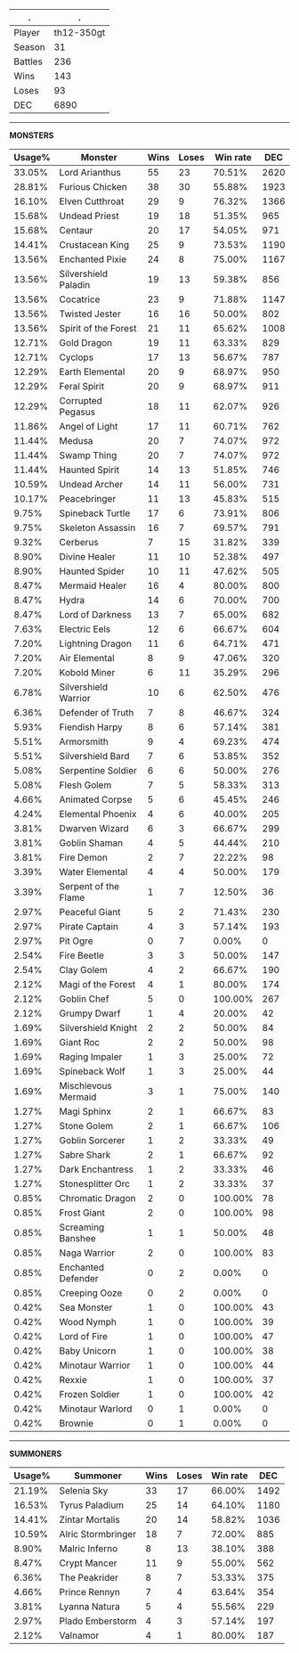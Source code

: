.|.
|-|-
Player|th12-350gt
Season|31
Battles|236
Wins|143
Loses|93
DEC|6890

---
**MONSTERS**

Usage%|Monster|Wins|Loses|Win rate|DEC|
-|-|-|-|-|-|
33.05%|Lord Arianthus|55|23|70.51%|2620|
28.81%|Furious Chicken|38|30|55.88%|1923|
16.10%|Elven Cutthroat|29|9|76.32%|1366|
15.68%|Undead Priest|19|18|51.35%|965|
15.68%|Centaur|20|17|54.05%|971|
14.41%|Crustacean King|25|9|73.53%|1190|
13.56%|Enchanted Pixie|24|8|75.00%|1167|
13.56%|Silvershield Paladin|19|13|59.38%|856|
13.56%|Cocatrice|23|9|71.88%|1147|
13.56%|Twisted Jester|16|16|50.00%|802|
13.56%|Spirit of the Forest|21|11|65.62%|1008|
12.71%|Gold Dragon|19|11|63.33%|829|
12.71%|Cyclops|17|13|56.67%|787|
12.29%|Earth Elemental|20|9|68.97%|950|
12.29%|Feral Spirit|20|9|68.97%|911|
12.29%|Corrupted Pegasus|18|11|62.07%|926|
11.86%|Angel of Light|17|11|60.71%|762|
11.44%|Medusa|20|7|74.07%|972|
11.44%|Swamp Thing|20|7|74.07%|972|
11.44%|Haunted Spirit|14|13|51.85%|746|
10.59%|Undead Archer|14|11|56.00%|731|
10.17%|Peacebringer|11|13|45.83%|515|
9.75%|Spineback Turtle|17|6|73.91%|806|
9.75%|Skeleton Assassin|16|7|69.57%|791|
9.32%|Cerberus|7|15|31.82%|339|
8.90%|Divine Healer|11|10|52.38%|497|
8.90%|Haunted Spider|10|11|47.62%|505|
8.47%|Mermaid Healer|16|4|80.00%|800|
8.47%|Hydra|14|6|70.00%|700|
8.47%|Lord of Darkness|13|7|65.00%|682|
7.63%|Electric Eels|12|6|66.67%|604|
7.20%|Lightning Dragon|11|6|64.71%|471|
7.20%|Air Elemental|8|9|47.06%|320|
7.20%|Kobold Miner|6|11|35.29%|296|
6.78%|Silvershield Warrior|10|6|62.50%|476|
6.36%|Defender of Truth|7|8|46.67%|324|
5.93%|Fiendish Harpy|8|6|57.14%|381|
5.51%|Armorsmith|9|4|69.23%|474|
5.51%|Silvershield Bard|7|6|53.85%|352|
5.08%|Serpentine Soldier|6|6|50.00%|276|
5.08%|Flesh Golem|7|5|58.33%|313|
4.66%|Animated Corpse|5|6|45.45%|246|
4.24%|Elemental Phoenix|4|6|40.00%|205|
3.81%|Dwarven Wizard|6|3|66.67%|299|
3.81%|Goblin Shaman|4|5|44.44%|210|
3.81%|Fire Demon|2|7|22.22%|98|
3.39%|Water Elemental|4|4|50.00%|179|
3.39%|Serpent of the Flame|1|7|12.50%|36|
2.97%|Peaceful Giant|5|2|71.43%|230|
2.97%|Pirate Captain|4|3|57.14%|193|
2.97%|Pit Ogre|0|7|0.00%|0|
2.54%|Fire Beetle|3|3|50.00%|147|
2.54%|Clay Golem|4|2|66.67%|190|
2.12%|Magi of the Forest|4|1|80.00%|174|
2.12%|Goblin Chef|5|0|100.00%|267|
2.12%|Grumpy Dwarf|1|4|20.00%|42|
1.69%|Silvershield Knight|2|2|50.00%|84|
1.69%|Giant Roc|2|2|50.00%|98|
1.69%|Raging Impaler|1|3|25.00%|72|
1.69%|Spineback Wolf|1|3|25.00%|44|
1.69%|Mischievous Mermaid|3|1|75.00%|140|
1.27%|Magi Sphinx|2|1|66.67%|83|
1.27%|Stone Golem|2|1|66.67%|106|
1.27%|Goblin Sorcerer|1|2|33.33%|49|
1.27%|Sabre Shark|2|1|66.67%|92|
1.27%|Dark Enchantress|1|2|33.33%|46|
1.27%|Stonesplitter Orc|1|2|33.33%|37|
0.85%|Chromatic Dragon|2|0|100.00%|78|
0.85%|Frost Giant|2|0|100.00%|98|
0.85%|Screaming Banshee|1|1|50.00%|48|
0.85%|Naga Warrior|2|0|100.00%|83|
0.85%|Enchanted Defender|0|2|0.00%|0|
0.85%|Creeping Ooze|0|2|0.00%|0|
0.42%|Sea Monster|1|0|100.00%|43|
0.42%|Wood Nymph|1|0|100.00%|39|
0.42%|Lord of Fire|1|0|100.00%|47|
0.42%|Baby Unicorn|1|0|100.00%|38|
0.42%|Minotaur Warrior|1|0|100.00%|44|
0.42%|Rexxie|1|0|100.00%|37|
0.42%|Frozen Soldier|1|0|100.00%|42|
0.42%|Minotaur Warlord|0|1|0.00%|0|
0.42%|Brownie|0|1|0.00%|0|

---
**SUMMONERS**

Usage%|Summoner|Wins|Loses|Win rate|DEC|
-|-|-|-|-|-|
21.19%|Selenia Sky|33|17|66.00%|1492|
16.53%|Tyrus Paladium|25|14|64.10%|1180|
14.41%|Zintar Mortalis|20|14|58.82%|1036|
10.59%|Alric Stormbringer|18|7|72.00%|885|
8.90%|Malric Inferno|8|13|38.10%|388|
8.47%|Crypt Mancer|11|9|55.00%|562|
6.36%|The Peakrider|8|7|53.33%|375|
4.66%|Prince Rennyn|7|4|63.64%|354|
3.81%|Lyanna Natura|5|4|55.56%|229|
2.97%|Plado Emberstorm|4|3|57.14%|197|
2.12%|Valnamor|4|1|80.00%|187|
